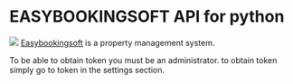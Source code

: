 EASYBOOKINGSOFT API for python
==============================
![](https://d22ui0bhsedxfb.cloudfront.net/images/easybookingsoftlogoblue.png)
[Easybookingsoft](https://www.easybookingsoft.com) is a property management system.

To be able to obtain token you must be an administrator.
to obtain token simply go to token in the settings section.
